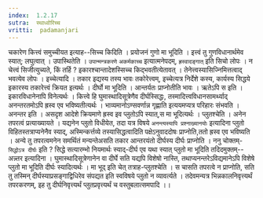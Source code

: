 ```yaml
---
index:  1.2.17
sutra:  स्थाध्वोरिच्च
vritti:  padamanjari
---
```


चकारेण कित्त्वं समुच्चीयत इत्याह--सिच्च किदिति । प्रयोजनं गुणो मा भूदिति । इत्त्वं तु गुणविधानार्थमेव स्यात्; लघुत्वात् । उपास्थितेति । `उपान्मन्त्रकरणे` `अकर्मकाच्च` इत्यात्मनेपदम्, `ह्रस्वादङ्गात्` इति सिचो लोपः । न चेत्त्वं सिजीत्युच्यते, किं तर्हि ? इकारश्चान्तादेशस्सिच्च किद्भवतीत्येतावत् । तेनेत्त्वस्यासिज्निमित्तत्वाद् भवत्येव लोपः ।
इच्चेत्यादि । तकार इद्यस्य तस्य भावः तकोरेत्त्वम्, इच्चेत्यत्र निर्देशे कस्य, कार्यस्य सिद्धये इकारस्य तकारेत्त्वं क्रियत इत्यर्थः । दीर्घो मा भूदिति । आन्तर्यतः प्राप्नोतीति भावः । ऋतेऽपि स इति । इकारविधानेनापि विनेत्यर्थः । कित्त्वे हि घुमास्थादिसूत्रेणैव दीर्घस्सिद्धः, तस्मादित्त्वविधानसामर्थ्याद् अनन्तरतमोऽपि ह्रस्व एव भविष्यतीत्यर्थः । भाव्यमानोऽण्सवर्णान्न गृह्णाति इत्ययमप्यत्र परिहारः संभवति । अनन्तर इति । असदृश आदेशे क्रियमाणे ह्रस्व इव प्लुतोऽपि स्यात्,स मा भूदित्यर्थः । प्लुतश्चेति । अनेन तपरत्वं प्रत्याख्यायते । यद्यनेन प्लुतो विधीयेत, तदा यत्र विषये `अनन्त्यस्यापि प्रश्नाख्यानयोः` इत्यादिना प्लुतो विहितस्तत्राप्यनेनैव स्याद्, अस्मिन्कर्त्तव्ये तस्यासिद्धत्वादिति पक्षेऽनुवाददोषः प्राप्नोति,ततो ह्रस्व एव भविष्यति । अन्ये तु तपरत्वमनेन समर्थितं मन्यन्तेअसति तकार आन्तरयंतो दीर्घस्य दीर्घः प्राप्नोति । ननु चोक्तम्-`सिद्धोऽत्र दीर्घः` इति ? सिद्धे सत्यारम्भो नियमार्थः स्याद्-दीर्घ एव यथा स्यात् प्लुतो मा भूदिति तदिदमुक्तम्--अन्न्तर इत्यादिना । घुमास्थादिसूत्रेणानेन वा दीर्घे सति यद्यपि विशेषो नास्ति, तथाप्यनन्तरेऽविद्यमानेऽपि विशेषे प्लुतो मा भूदिति दीर्घः स्यादित्यर्थः । मा भूद् इति चेत् तत्राह-प्लुतश्चेति । स चासति तपरत्वे न प्राप्नोति, सति तु तस्मिन् दीर्घस्याप्रसङ्गाद्विधिरेव संपद्यत इति स्वविषये प्लुतो न व्यावर्त्यते । तदेवमन्यत्र भिन्नकालनिवृत्त्यर्थं तपरकरणम्, इह तु दीर्घनिवृत्त्यर्थं प्लुतप्रवृत्त्यर्थं च वस्तुबलात्समपादि ।।
